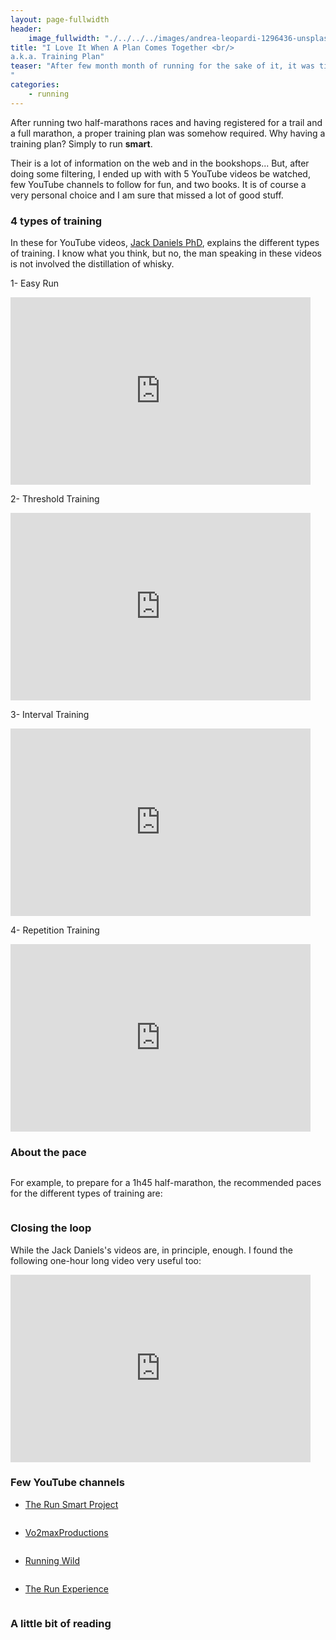 ```yaml
---
layout: page-fullwidth
header:
    image_fullwidth: "./../../../images/andrea-leopardi-1296436-unsplash_header.jpg"
title: "I Love It When A Plan Comes Together <br/>
a.k.a. Training Plan"
teaser: "After few month month of running for the sake of it, it was time to look at how a runner train to maximize its potential.  
"
categories:
    - running
---
```

After running two half-marathons races and having registered for a trail and a full marathon, 
a proper training plan was somehow required. Why having a training plan? Simply to run **smart**. 

Their is a lot of information on the web and in the bookshops... But, after doing some filtering,
I ended up with with 5 YouTube videos be watched, few YouTube channels to follow for fun, and two books.
It is of course a very personal choice and I am sure that missed a lot of good stuff.
  
### 4 types of training 
In these for YouTube videos, [Jack Daniels PhD](https://en.wikipedia.org/wiki/Jack_Daniels_(coach)), explains the different types of training. 
I know what you think, but no, the man speaking in these videos is not involved the distillation of whisky.

1- Easy Run

<iframe width="480" height="300" src="https://www.youtube.com/embed/veAQ73OJdwY" frameborder="0" allowfullscreen></iframe>

2- Threshold Training

<iframe width="480" height="300" src="https://www.youtube.com/embed/dxJVtPT6rHo" frameborder="0" allowfullscreen></iframe>


3- Interval Training

<iframe width="480" height="300" src="https://www.youtube.com/embed/7dQEwJhHWXk" frameborder="0" allowfullscreen></iframe>


4- Repetition Training

<iframe width="480" height="300" src="https://www.youtube.com/embed/BGQKlSU4HQM" frameborder="0" allowfullscreen></iframe>


### About the pace

<a href="https://runsmartproject.com/calculator/">
<img src="../../../../images/daniels-vdot-logo.png" alt="">
</a>

For example, to prepare for a 1h45 half-marathon, the recommended paces for the different types of training are:

<img src="../../../../images/daniels-paces-1h45-half.png" alt="">


### Closing the loop

While the Jack Daniels's videos are, in principle, enough. I found the following one-hour long video very useful too:

<iframe width="480" height="300" src="https://www.youtube.com/embed/pqo5AbcELFM" frameborder="0" allowfullscreen></iframe>


### Few YouTube channels


* <a href="https://www.youtube.com/user/runsmartproject">The Run Smart Project
<img src="../../../../images/run_smart_project-logo.jpg" alt="">
</a>


* <a href="https://www.youtube.com/user/Vo2maxProductions">Vo2maxProductions 
<img src="../../../../images/vo2max_productions-logo.jpg" alt="">
</a>

* <a href="https://www.youtube.com/user/RunningWild2Believe">Running Wild
<img src="../../../../images/running_wild-logo.jpg" alt="">
</a>


* <a href="https://www.youtube.com/user/TREtherunexperience">The Run Experience
<img src="../../../../images/run_experience-logo.jpg" alt="">
</a>

### A little bit of reading

<img src="../../../../images/running_formula.jpg" alt=""  href="https://www.amazon.co.uk/Daniels-Running-Formula-3rd-Jack/dp/1450431836/ref=sr_1_1?keywords=jack+daniels+running&qid=1558174667&s=gateway&sr=8-1">

<img src="../../../../images/advanced_marathoning.jpg" alt=""  href="https://www.amazon.co.uk/Advanced-Marathoning-Peter-Pfitzinger/dp/0736074600/ref=sr_1_4?keywords=marathon+training&qid=1558174711&s=gateway&sr=8-4">




